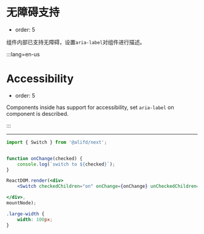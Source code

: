 # 无障碍支持

- order: 5

组件内部已支持无障碍，设置`aria-label`对组件进行描述。


:::lang=en-us
# Accessibility

- order: 5

Components inside has support for accessibility, set `aria-label` on component is described.

:::

---

````jsx
import { Switch } from '@alifd/next';


function onChange(checked) {
    console.log(`switch to ${checked}`);
}

ReactDOM.render(<div>
    <Switch checkedChildren="on" onChange={onChange} unCheckedChildren="off" aria-label="accessible switch"/>

</div>,
mountNode);
````

````css
.large-width {
    width: 100px;
}
````